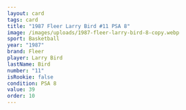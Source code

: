 ```yaml
---
layout: card
tags: card
title: "1987 Fleer Larry Bird #11 PSA 8"
image: /images/uploads/1987-fleer-larry-bird-8-copy.webp
sport: Basketball
year: "1987"
brand: Fleer
player: Larry Bird
lastName: Bird
number: "11"
isRookie: false
condition: PSA 8
value: 39
order: 10
---
```

